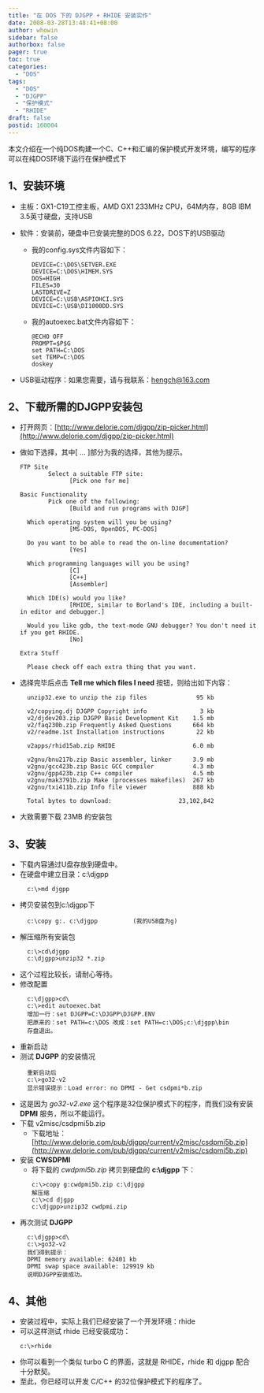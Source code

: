 ```yaml
---
title: "在 DOS 下的 DJGPP + RHIDE 安装实作"
date: 2008-03-28T13:48:41+08:00
author: whowin
sidebar: false
authorbox: false
pager: true
toc: true
categories:
  - "DOS"
tags:
  - "DOS"
  - "DJGPP"
  - "保护模式"
  - "RHIDE"
draft: false
postid: 160004
---
```



本文介绍在一个纯DOS构建一个C、C++和汇编的保护模式开发环境，编写的程序可以在纯DOS环境下运行在保护模式下
<!--more-->
## 1、安装环境
  * 主板：GX1-C19工控主板，AMD GX1 233MHz CPU，64M内存，8GB IBM 3.5英寸硬盘，支持USB
  * 软件：安装前，硬盘中已安装完整的DOS 6.22，DOS下的USB驱动
    - 我的config.sys文件内容如下：
      ```
      DEVICE=C:\DOS\SETVER.EXE
      DEVICE=C:\DOS\HIMEM.SYS
      DOS=HIGH
      FILES=30
      LASTDRIVE=Z
      DEVICE=C:\USB\ASPIOHCI.SYS
      DEVICE=C:\USB\DI1000DD.SYS
      ```
    - 我的autoexec.bat文件内容如下：
      ```
      @ECHO OFF
      PROMPT=$P$G
      set PATH=C:\DOS
      set TEMP=C:\DOS
      doskey
      ```

  * USB驱动程序：如果您需要，请与我联系：hengch@163.com

## 2、下载所需的DJGPP安装包
  * 打开网页：[http://www.delorie.com/djgpp/zip-picker.html](http://www.delorie.com/djgpp/zip-picker.html)
  * 做如下选择，其中[ ... ]部分为我的选择，其他为提示。
    ```
    FTP Site
            Select a suitable FTP site:
                  [Pick one for me]
    ```
    ```
    Basic Functionality
            Pick one of the following:
                  [Build and run programs with DJGP]
    ```
    ```
      Which operating system will you be using? 
                  [MS-DOS, OpenDOS, PC-DOS]
    ```
    ```
      Do you want to be able to read the on-line documentation?
                  [Yes]
    ```
    ```
      Which programming languages will you be using?
                  [C]
                  [C++]
                  [Assembler]
    ```
    ```
      Which IDE(s) would you like?
                  [RHIDE, similar to Borland's IDE, including a built-in editor and debugger.]
    ```
    ```
      Would you like gdb, the text-mode GNU debugger? You don't need it if you get RHIDE. 
                  [No]
    ```
    ```
    Extra Stuff

      Please check off each extra thing that you want.
    ```

  * 选择完毕后点击 **Tell me which files I need** 按钮，则给出如下内容：
    ```
      unzip32.exe to unzip the zip files              95 kb

      v2/copying.dj DJGPP Copyright info               3 kb
      v2/djdev203.zip DJGPP Basic Development Kit    1.5 mb
      v2/faq230b.zip Frequently Asked Questions      664 kb
      v2/readme.1st Installation instructions         22 kb

      v2apps/rhid15ab.zip RHIDE                      6.0 mb

      v2gnu/bnu217b.zip Basic assembler, linker      3.9 mb
      v2gnu/gcc423b.zip Basic GCC compiler           4.3 mb
      v2gnu/gpp423b.zip C++ compiler                 4.5 mb
      v2gnu/mak3791b.zip Make (processes makefiles)  267 kb
      v2gnu/txi411b.zip Info file viewer             888 kb

      Total bytes to download:                   23,102,842
    ```

  * 大致需要下载 23MB 的安装包

## 3、安装
  * 下载内容通过U盘存放到硬盘中。
  * 在硬盘中建立目录：c:\djgpp
    ```
      c:\>md djgpp
    ```
  * 拷贝安装包到c:\djgpp下
    ```
      c:\copy g:. c:\djgpp          (我的USB盘为g)
    ```
  * 解压缩所有安装包
    ```
      c:\>cd\djgpp
      c:\djgpp>unzip32 *.zip
    ```
  * 这个过程比较长，请耐心等待。
  * 修改配置
    ```
      c:\djgpp>cd\
      c:\>edit autoexec.bat
      增加一行：set DJGPP=C:\DJGPP\DJGPP.ENV
      把原来的：set PATH=c:\DOS 改成：set PATH=c:\DOS;c:\djgpp\bin
      存盘退出。
    ```
  * 重新启动
  * 测试 **DJGPP** 的安装情况
    ```
      重新启动后
      c:\>go32-v2
      显示错误提示：Load error: no DPMI - Get csdpmi*b.zip
    ```
  * 这是因为 *go32-v2.exe* 这个程序是32位保护模式下的程序，而我们没有安装 **DPMI** 服务，所以不能运行。
  * 下载 v2misc/csdpmi5b.zip
    - 下载地址：[http://www.delorie.com/pub/djgpp/current/v2misc/csdpmi5b.zip](http://www.delorie.com/pub/djgpp/current/v2misc/csdpmi5b.zip)
  * 安装 **CWSDPMI**
    - 将下载的 *cwdpmi5b.zip* 拷贝到硬盘的 **c:\djgpp** 下：
      ```
      c:\>copy g:cwdpmi5b.zip c:\djgpp
      解压缩
      c:\>cd djgpp
      c:\djgpp>unzip32 cwdpmi.zip
      ```
  * 再次测试 **DJGPP**
    ```
      c:\djgpp>cd\
      c:\>go32-v2
      我们得到提示：
      DPMI memory available: 62401 kb
      DPMI swap space available: 129919 kb
      说明DJGPP安装成功。
    ```
## 4、其他
  * 安装过程中，实际上我们已经安装了一个开发环境：rhide
  * 可以这样测试 rhide 已经安装成功：
    ```
    c:\>rhide
    ```
  * 你可以看到一个类似 turbo C 的界面，这就是 RHIDE，rhide 和 djgpp 配合十分默契。
  * 至此，你已经可以开发 C/C++ 的32位保护模式下的程序了。
